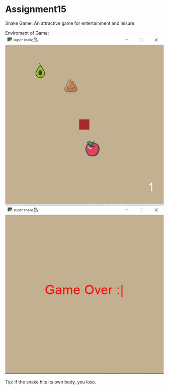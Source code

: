 # Assignment15

Snake Game: An attractive game for entertainment and leisure.

Enviroment of Game:
![alt text](<Screenshot 2024-04-05 002501.jpg>)
![alt text](<Screenshot 2024-04-05 002622.jpg>)

Tip: If the snake hits its own body, you lose.